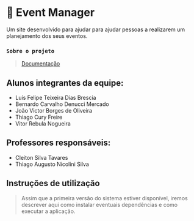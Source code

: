 # 💮 Event Manager
Um site desenvolvido para ajudar para ajudar pessoas a realizarem um planejamento dos seus eventos.

### `Sobre o projeto`

> [Documentação](https://github.com/ICEI-PUC-Minas-PMGES-TI/pmg-es-2023-1-ti1-2401100-conversor-de-medidas-2/tree/master/docs) <br/>

## Alunos integrantes da equipe:

* Luís Felipe Teixeira Dias Brescia
* Bernardo Carvalho Denucci Mercado
* João Victor Borges de Oliveira
* Thiago Cury Freire
* Vitor Rebula Nogueira

## Professores responsáveis:

* Cleiton Silva Tavares
* Thiago Augusto Nicolini Silva

## Instruções de utilização
> Assim que a primeira versão do sistema estiver disponível, iremos descrever aqui como instalar eventuais dependências e como executar a aplicação.
